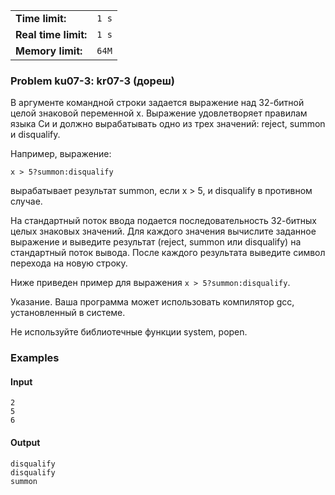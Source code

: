 |                      |       |
|----------------------|-------|
| **Time limit:**      | `1 s` |
| **Real time limit:** | `1 s` |
| **Memory limit:**    | `64M` |


### Problem ku07-3: kr07-3 (дореш)

В аргументе командной строки задается выражение над 32-битной
целой знаковой переменной x. Выражение удовлетворяет правилам
языка Си и должно вырабатывать одно из трех значений: reject,
summon и disqualify.

Например, выражение:

    
    
    x > 5?summon:disqualify

вырабатывает результат summon, если x > 5, и disqualify в
противном случае.

На стандартный поток ввода подается последовательность 32-битных
целых знаковых значений. Для каждого значения вычислите заданное
выражение и выведите результат (reject, summon или disqualify) на
стандартный поток вывода. После каждого результата выведите
символ перехода на новую строку.

Ниже приведен пример для выражения `x > 5?summon:disqualify`.

Указание. Ваша программа может использовать компилятор gcc,
установленный в системе.

Не используйте библиотечные функции system, popen.

### Examples

#### Input

    
    
    2
    5
    6

#### Output

    
    
    disqualify
    disqualify
    summon

